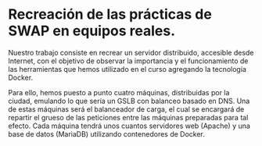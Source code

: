 # Recreación de las prácticas de SWAP en equipos reales.
 
Nuestro trabajo consiste en recrear un servidor distribuido, accesible desde Internet, con el objetivo de observar la importancia y el funcionamiento de las herramientas que hemos utilizado en el curso agregando la tecnología Docker.
 
Para ello, hemos puesto a punto cuatro máquinas, distribuidas por la ciudad, emulando lo que sería un GSLB con balanceo basado en DNS.
Una de estas máquinas será el balanceador de carga, el cual se encargará de repartir el grueso de las peticiones entre las máquinas preparadas para tal efecto. Cada máquina tendrá unos cuantos servidores web (Apache) y una base de datos (MariaDB) utilizando contenedores de Docker.

